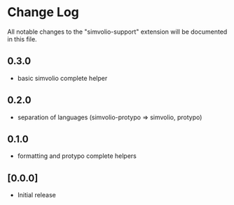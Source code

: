 # Change Log

All notable changes to the "simvolio-support" extension will be documented in this file.

## 0.3.0

+ basic simvolio complete helper

## 0.2.0

+ separation of languages (simvolio-protypo => simvolio, protypo)

## 0.1.0

+ formatting and protypo complete helpers

## [0.0.0]

+ Initial release